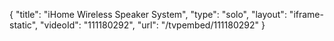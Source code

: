 {
    "title": "iHome Wireless Speaker System",
    "type": "solo",
    "layout": "iframe-static",
    "videoId": "111180292",
    "url": "\/tvpembed\/111180292"
}